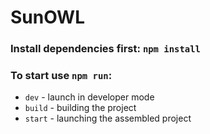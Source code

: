 # SunOWL

### Install dependencies first: `npm install`

### To start use `npm run`:
- `dev` - launch in developer mode
- `build` - building the project
- `start` - launching the assembled project
